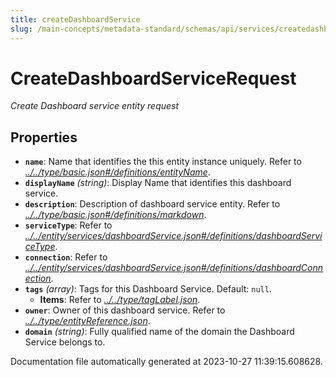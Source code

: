 ```yaml
---
title: createDashboardService
slug: /main-concepts/metadata-standard/schemas/api/services/createdashboardservice
---
```


# CreateDashboardServiceRequest

*Create Dashboard service entity request*

## Properties

- **`name`**: Name that identifies the this entity instance uniquely. Refer to *[../../type/basic.json#/definitions/entityName](#/../type/basic.json#/definitions/entityName)*.
- **`displayName`** *(string)*: Display Name that identifies this dashboard service.
- **`description`**: Description of dashboard service entity. Refer to *[../../type/basic.json#/definitions/markdown](#/../type/basic.json#/definitions/markdown)*.
- **`serviceType`**: Refer to *[../../entity/services/dashboardService.json#/definitions/dashboardServiceType](#/../entity/services/dashboardService.json#/definitions/dashboardServiceType)*.
- **`connection`**: Refer to *[../../entity/services/dashboardService.json#/definitions/dashboardConnection](#/../entity/services/dashboardService.json#/definitions/dashboardConnection)*.
- **`tags`** *(array)*: Tags for this Dashboard Service. Default: `null`.
  - **Items**: Refer to *[../../type/tagLabel.json](#/../type/tagLabel.json)*.
- **`owner`**: Owner of this dashboard service. Refer to *[../../type/entityReference.json](#/../type/entityReference.json)*.
- **`domain`** *(string)*: Fully qualified name of the domain the Dashboard Service belongs to.


Documentation file automatically generated at 2023-10-27 11:39:15.608628.

